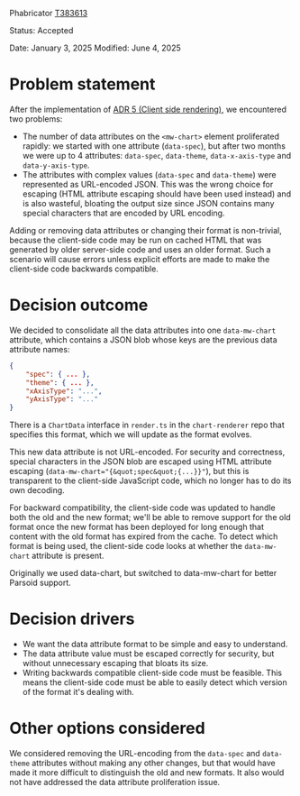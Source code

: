 Phabricator [T383613](https://phabricator.wikimedia.org/T383613)

Status: Accepted

Date: January 3, 2025
Modified: June 4, 2025

# Problem statement

After the implementation of [ADR 5 (Client side rendering)](./0005.%20Client%20side%20rendering.md),
we encountered two problems:
- The number of data attributes on the `<mw-chart>` element proliferated rapidly: we started with
  one attribute (`data-spec`), but after two months we were up to 4 attributes: `data-spec`,
  `data-theme`, `data-x-axis-type` and `data-y-axis-type`.
- The attributes with complex values (`data-spec` and `data-theme`) were represented as URL-encoded
  JSON. This was the wrong choice for escaping (HTML attribute escaping should have been used
  instead) and is also wasteful, bloating the output size since JSON contains many special
  characters that are encoded by URL encoding.

Adding or removing data attributes or changing their format is non-trivial, because the client-side
code may be run on cached HTML that was generated by older server-side code and uses an older
format. Such a scenario will cause errors unless explicit efforts are made to make the client-side
code backwards compatible.

# Decision outcome

We decided to consolidate all the data attributes into one `data-mw-chart` attribute, which contains
a JSON blob whose keys are the previous data attribute names:
```json
{
	"spec": { ... },
	"theme": { ... },
	"xAxisType": "...",
	"yAxisType": "..."
}
```
There is a `ChartData` interface in `render.ts` in the `chart-renderer` repo that specifies this
format, which we will update as the format evolves.

This new data attribute is not URL-encoded. For security and correctness, special characters
in the JSON blob are escaped using HTML attribute escaping (`data-mw-chart="{&quot;spec&quot;{...}}"`),
but this is transparent to the client-side JavaScript code, which no longer has to do its own
decoding.

For backward compatibility, the client-side code was updated to handle both the old and the new
format; we'll be able to remove support for the old format once the new format has been deployed
for long enough that content with the old format has expired from the cache. To detect which format
is being used, the client-side code looks at whether the `data-mw-chart` attribute is present.

Originally we used data-chart, but switched to data-mw-chart for better Parsoid support.

# Decision drivers

- We want the data attribute format to be simple and easy to understand.
- The data attribute value must be escaped correctly for security, but without unnecessary
  escaping that bloats its size.
- Writing backwards compatible client-side code must be feasible. This means the client-side code
  must be able to easily detect which version of the format it's dealing with.


# Other options considered

We considered removing the URL-encoding from the `data-spec` and `data-theme` attributes without
making any other changes, but that would have made it more difficult to distinguish the old and
new formats. It also would not have addressed the data attribute proliferation issue.

